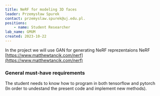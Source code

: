 ```yaml
---
title: NeRF for modeling 3D faces
leader: Przemysław Spurek
contact: przemyslaw.spurek@uj.edu.pl.
positions:
    - name: Student Researcher
lab_name: GMUM
created: 2023-10-22
---
```


In the project we will use GAN for generating NeRF reprezentaions NeRF [https://www.matthewtancik.com/nerf](https://www.matthewtancik.com/nerf)

### General must-have requirements

The student needs to know how to program in both tensorflow and pytorch (In order to undestand the present code and implement new methods).
